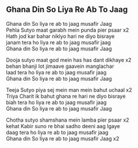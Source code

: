 ## Ghana Din So Liya Re Ab To Jaag

Ghana din So liya re ab to jaag musafir Jaag  
Pehla Sutyo maat garabh mein punda pier psaar x2  
Hath jod kar bahar niklyo hari ne diyo bisraye  
janam tera ho liya re ab to jaag musafir jaag  
Ghana din So liya re ab to jaag musafir Jaag

Dooja sutyo maat god mein has has dant dikhaye x2  
behan bhanji lot jimaave gaavein manglachar  
laad tera ho liya re ab to jaag musafir jaag  
Ghana din So liya re ab to jaag musafir Jaag

Teeja Sutyo piya sej mein man mein bahut uchaal x2  
Triya Charit ik bahut ghana re hari ne diyo bisraye  
biah tera ho liya re ab to jaag musafir jaag  
Ghana din So liya re ab to jaag musafir Jaag

Chotha sutyo shamshana mein lamba pier psaar x2  
kehat Kabir suno re bhai sadho deeni aag lgaye  
daag tera ho liya re ab to jaag musafir jaag  
Ghana din So liya re ab to jaag musafir Jaag x2

